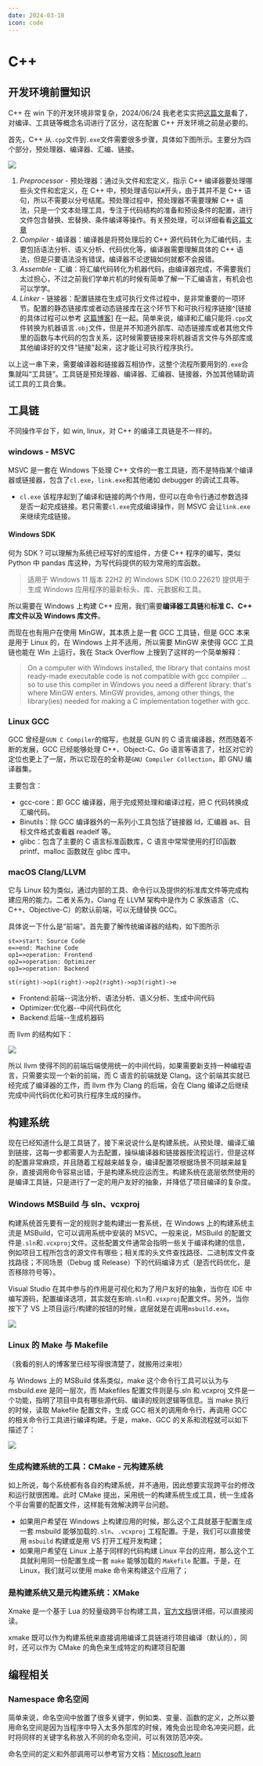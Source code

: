 ```yaml
---
date: 2024-03-18
icon: code
---
```


# C++

## 开发环境前置知识

C++ 在 win 下的开发环境非常复杂，2024/06/24 我老老实实把[这篇文章](https://www.cnblogs.com/w4ngzhen/p/17695080.html)看了，对编译、工具链等概念名词进行了区分，这在配置 C++ 开发环境之前是必要的。

首先，C++ 从`.cpp`文件到`.exe`文件需要很多步骤，具体如下图所示。主要分为四个部分，预处理器、编译器、汇编、链接。

![](https://raw.githubusercontent.com/dream-oyh/dream-oyh.github.io/images/C_compile_chain.png)

1. _Preprocessor_ - 预处理器：通过头文件和宏定义，指示 C++ 编译器要处理哪些头文件和宏定义，在 C++ 中，预处理语句以`#`开头，由于其并不是 C++ 语句，所以不需要以分号结尾。预处理过程中，预处理器不需要理解 C++ 语法，只是一个文本处理工具，专注于代码结构的准备和预设条件的配置，进行文件包含替换、宏替换、条件编译等操作。有关预处理，可以详细看看[这篇文章](https://juejin.cn/post/7322376878139195392)
2. _Compiler_ - 编译器：编译器是将预处理后的 C++ 源代码转化为汇编代码，主要包括语法分析、语义分析、代码优化等，编译器需要理解具体的 C++ 语法，但是只要语法没有错误，编译器不论逻辑如何就都不会报错。
3. _Assemble_ - 汇编：将汇编代码转化为机器代码，由编译器完成，不需要我们太过担心，不过之前我们学单片机的时候有简单了解一下汇编语言，有机会也可以学学。
4. _Linker_ - 链接器：配置链接在生成可执行文件过程中，是非常重要的一项环节。配置的静态链接库或者动态链接库在这个环节下和可执行程序链接^[链接的具体过程可以参考 [这篇博客](https://chuquan.me/2018/06/03/linking-static-linking-dynamic-linking/)] 在一起。简单来说，编译和汇编只能将`.cpp`文件转换为机器语言`.obj`文件，但是并不知道外部库、动态链接库或者其他文件里的函数与本代码的包含关系，这时候需要链接来将机器语言文件与外部库或其他编译好的文件"链接"起来，这才能让可执行程序执行。

以上这一串下来，需要编译器和链接器互相协作，这整个流程所要用到的`.exe`合集就叫“工具链”。工具链是预处理器、编译器、汇编器、链接器，外加其他辅助调试工具的工具合集。

## 工具链

不同操作平台下，如 win, linux，对 C++ 的编译工具链是不一样的。

### windows - MSVC

MSVC 是一套在 Windows 下处理 C++ 文件的一套工具链，而不是特指某个编译器或链接器，包含了`cl.exe`，`link.exe`和其他诸如 debugger 的调试工具等。

- `cl.exe` 该程序起到了编译和链接的两个作用，但可以在命令行通过参数选择是否一起完成链接。若只需要`cl.exe`完成编译操作，则 MSVC 会让`link.exe`来继续完成链接。

#### Windows SDK

何为 SDK？可以理解为系统已经写好的库组件，方便 C++ 程序的编写，类似 Python 中 pandas 库这种，为写代码提供的较为常用的库函数。

> 适用于 Windows 11 版本 22H2 的 Windows SDK (10.0.22621) 提供用于生成 Windows 应用程序的最新标头、库、元数据和工具。

所以需要在 Windows 上构建 C++ 应用，我们需要**编译器工具链**和**标准 C、C++ 库文件以及 Windows 库文件**。

而现在也有用户在使用 MinGW，其本质上是一套 GCC 工具链，但是 GCC 本来是用于 Linux 的，在 Windows 上并不适用，所以需要 MinGW 来使得 GCC 工具链也能在 Win 上运行，我在 Stack Overflow 上搜到了这样的一个简单解释：

> On a computer with Windows installed, the library that contains most ready-made executable code is not compatible with gcc compiler ... so to use this compiler in Windows you need a different library: that's where MinGW enters. MinGW provides, among other things, the library(ies) needed for making a C implementation together with gcc.

### Linux GCC

GCC 曾经是`GUN C Compiler`的缩写，也就是 GUN 的 C 语言编译器，然而随着不断的发展，GCC 已经能够处理 C++、Object-C、Go 语言等语言了，社区对它的定位也更上了一层，所以它现在的全称是`GNU Compiler Collection`，即 GNU 编译器集。

主要包含：

- gcc-core：即 GCC 编译器，用于完成预处理和编译过程，把 C 代码转换成汇编代码。
- Binutils：除 GCC 编译器外的一系列小工具包括了链接器 ld，汇编器 as、目标文件格式查看器 readelf 等。
- glibc：包含了主要的 C 语言标准函数库，C 语言中常常使用的打印函数 printf、malloc 函数就在 glibc 库中。

### macOS Clang/LLVM

它与 Linux 较为类似，通过内部的工具、命令行以及提供的标准库文件等完成构建应用的能力。二者关系为，Clang 在 LLVM 架构中是作为 C 家族语言（C、C++、Objective-C）的默认前端，可以无缝替换 GCC。

具体说一下什么是“前端”。首先要了解传统编译器的结构，如下图所示

```flow:present
st=>start: Source Code
e=>end: Machine Code
op1=>operation: Frontend
op2=>operation: Optimizer
op3=>operation: Backend

st(right)->op1(right)->op2(right)->op3(right)->e
```

- Frontend:前端--词法分析、语法分析、语义分析、生成中间代码
- Optimizer:优化器--中间代码优化
- Backend:后端--生成机器码

而 llvm 的结构如下：

![](/images/llvm_structure.png)

所以 llvm 使得不同的前端后端使用统一的中间代码，如果需要新支持一种编程语言，只需要实现一个新的前端，而 C 语言的前端就是 Clang。这个前端其实就已经完成了编译器的工作，而 llvm 作为 Clang 的后端，会在 Clang 编译之后继续完成中间代码优化和可执行程序生成的操作。

## 构建系统

现在已经知道什么是工具链了，接下来说说什么是构建系统。从预处理、编译汇编到链接，这每一步都需要人为去配置，操纵编译器和链接器按流程运行，但是这样的配置非常麻烦，并且随着工程越来越复杂，编译配置项根据场景不同越来越复杂，直接调用命令容易出错，于是构建系统应运而生。构建系统在底层依然使用的是编译工具链，只是进行了一定的用户友好的抽象，并降低了项目编译的复杂度。

### Windows MSBuild 与 sln、vcxproj

构建系统首先要有一定的规则才能构建出一套系统，在 Windows 上的构建系统主流是 MSBuild，它可以调用系统中安装的 MSVC。一般来说，MSBuild 的配置文件是`.sln`和`.vcxproj`文件。这些配置文件通常会指明一些关于编译构建的信息，例如项目工程所包含的源文件有哪些；相关库的头文件查找路径、二进制库文件查找路径；不同场景（Debug 或 Release）下的代码编译方式（是否代码优化，是否移除符号等）。

Visual Studio 在其中参与的作用是可视化和为了用户友好的抽象，当你在 IDE 中编写源码，配置编译选项，其实就在影响`.sln`和`.vsxproj`配置文件。另外，当你按下了 VS 上项目运行/构建的按钮的时候，底层就是在调用`msbuild.exe`。

![](/images/msbuild.png)

### Linux 的 Make 与 Makefile

（我看的别人的博客里已经写得很清楚了，就搬用过来啦）

与 Windows 上的 MSBuild 体系类似，make 这个命令行工具可以认为与 msbuild.exe 是同一层次，而 Makefiles 配置文件则是与.sln 和.vcxproj 文件是一个功能，指明了项目中具有哪些源代码、编译的规则逻辑等信息。当 make 执行的时候，读取 Makefile 配置文件，生成 GCC 相关的调用命令行，再调用 GCC 的相关命令行工具进行编译构建。于是，make、GCC 的关系和流程就可以如下描述了：

![](/images/make.png)

### 生成构建系统的工具：CMake - 元构建系统

如上所说，每个系统都有各自的构建系统，并不通用，因此想要实现跨平台的修改和运行就很困难。此时 CMake 提出，采用统一的构建系统生成工具，统一生成各个平台需要的配置文件，这样能有效解决跨平台问题。

- 如果用户希望在 Windows 上构建应用的时候，那么这个工具就基于配置生成一套 msbuild 能够加载的`.sln`、`.vcxproj` 工程配置。于是，我们可以直接使用 `msbuild` 构建或是用 VS 打开工程开发构建；
- 如果用户希望在 Linux 上基于同样的代码构建 Linux 平台的应用，那么这个工具就利用同一份配置生成一套 `make` 能够加载的 `Makefile` 配置。于是，在 Linux，我们就可以使用 make 命令来构建这个应用了；

### 是构建系统又是元构建系统：XMake

Xmake 是一个基于 Lua 的轻量级跨平台构建工具，[官方文档](https://xmake.io/#/zh-cn/)很详细，可以直接阅读。

xmake 既可以作为构建系统来直接调用编译工具链进行项目编译（默认的），同时，还可以作为 CMake 的角色来生成特定的构建项目配置

## 编程相关

### Namespace 命名空间

简单来说，命名空间中放置了很多关键字，例如类、变量、函数的定义，之所以要用命名空间是因为当程序中导入太多外部库的时候，难免会出现命名冲突问题，此时将同样的关键字名称放入不同的命名空间，可以有效防范冲突。

命名空间的定义和外部调用可以参考官方文档：[Microsoft learn](https://learn.microsoft.com/en-us/cpp/cpp/namespaces-cpp?view=msvc-170)
